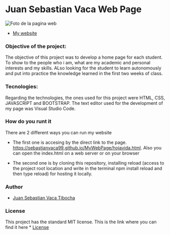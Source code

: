 # Juan Sebastian Vaca Web Page

![Foto de la pagina web](https://github.com/sebastianvaca99/Personal-Home-Page/blob/master/image.png)

* [My website](https://sebastianvaca99.github.io/Personal-Home-Page/index.html)

### Objective of the project: 
The objective of this project was to develop a home page for each student. To show to the people who i am, what are  my academic and personal interests and my skills. ALso looking for the student to learn autonomously and put into practice the knowledge learned in the first two weeks of class.

###   Tecnologies:
Regarding the technologies, the ones used for this project were HTML, CSS, JAVASCRIPT and BOOTSTRAP. The text editor used for the development of my page was Visual Studio Code.

### How do you runt it


There are 2 different ways you can run my website 
  - The first one is accesing by the direct link to the page.  https://sebastianvaca99.github.io/MyWebPage/hojavida.html. Also you can open the index.html on a web server or on your browser
  
  - The second one is by cloning this repository, installing reload (access to the project root location and write in the terminal npm install reload and then type reload) for hosting it locally.

### Author

  * [Juan Sebastian Vaca Tibocha](https://github.com/sebastianvaca99)
  
### License 
  
  This project has the standard MIT license. This is the link where you can find it here * [License](https://github.com/sebastianvaca99/Personal-Home-Page/blob/master/LICENSE)
